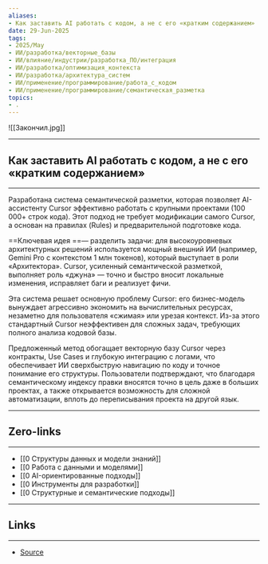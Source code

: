 ```yaml
---
aliases: 
- Как заставить AI работать с кодом, а не с его «кратким содержанием» 
date: 29-Jun-2025
tags:
- 2025/May
- ИИ/разработка/векторные_базы
- ИИ/влияние/индустрии/разработка_ПО/интеграция
- ИИ/разработка/оптимизация_контекста
- ИИ/разработка/архитектура_систем
- ИИ/применение/программирование/работа_с_кодом
- ИИ/применение/программирование/семантическая_разметка
topics:
- .
---
```

![[Закончил.jpg]]

-----
##  Как заставить AI работать с кодом, а не с его «кратким содержанием» 
-----
Разработана система семантической разметки, которая позволяет AI-ассистенту Cursor эффективно работать с крупными проектами (100 000+ строк кода). Этот подход не требует модификации самого Cursor, а основан на правилах (Rules) и предварительной подготовке кода.

==Ключевая идея ==— разделить задачи: для высокоуровневых архитектурных решений используется мощный внешний ИИ (например, Gemini Pro с контекстом 1 млн токенов), который выступает в роли «Архитектора». Cursor, усиленный семантической разметкой, выполняет роль «джуна» — точно и быстро вносит локальные изменения, исправляет баги и реализует фичи.

Эта система решает основную проблему Cursor: его бизнес-модель вынуждает агрессивно экономить на вычислительных ресурсах, незаметно для пользователя «сжимая» или урезая контекст. Из-за этого стандартный Cursor неэффективен для сложных задач, требующих полного анализа кодовой базы.

Предложенный метод обогащает векторную базу Cursor через контракты, Use Cases и глубокую интеграцию с логами, что обеспечивает ИИ сверхбыструю навигацию по коду и точное понимание его структуры. Пользователи подтверждают, что благодаря семантическому индексу правки вносятся точно в цель даже в больших проектах, а также открывается возможность для сложной автоматизации, вплоть до переписывания проекта на другой язык.

---
## Zero-links
---
- [[0 Структуры данных и модели знаний]]
- [[0 Работа с данными и моделями]]
- [[0 AI-ориентированные подходы]]
- [[0 Инструменты для разработки]]
- [[0 Структурные и семантические подходы]]

---
## Links
---
- [Source](https://t.me/turboproject/1672)